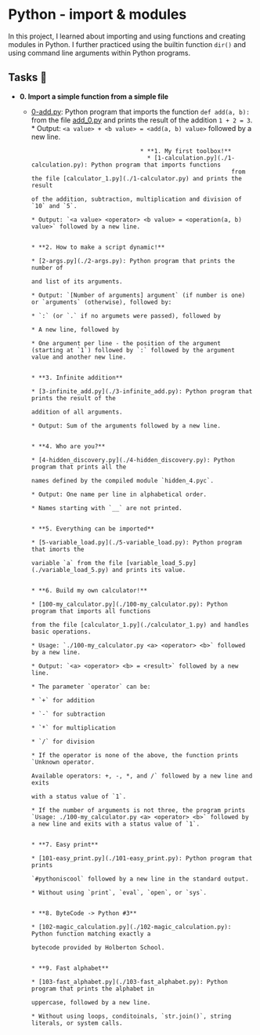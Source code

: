# Python - import & modules

In this project, I learned about importing and using functions and creating
modules in Python. I further practiced using the builtin function
`dir()` and using command line arguments within Python programs.

## Tasks :page_with_curl:

* **0. Import a simple function from a simple file**
  * [0-add.py](./0-add.py): Python program that imports the function
			      `def add(a, b):` from the file [add_0.py](./add_0.py) and prints the
					         result of the addition `1 + 2 = 3`.
							       * Output: `<a value> + <b value> = <add(a, b) value>` followed by a new line.

									   * **1. My first toolbox!**
									     * [1-calculation.py](./1-calculation.py): Python program that imports functions
														         from the file [calculator_1.py](./1-calculator.py) and prints the result
																			    of the addition, subtraction, multiplication and division of `10` and `5`.
																							       * Output: `<a value> <operator> <b value> = <operation(a, b) value>` followed by a new line.

																											 * **2. How to make a script dynamic!**
																											   * [2-args.py](./2-args.py): Python program that prints the number of
																														         and list of its arguments.
																																	      * Output: `[Number of arguments] argument` (if number is one) or `arguments` (otherwise), followed by:
																																				     * `:` (or `.` if no argumets were passed), followed by
																																						          * A new line, followed by
																																								        * One argument per line - the position of the argument (starting at `1`) followed by `:` followed by the argument value and another new line.

																																										  * **3. Infinite addition**
																																										    * [3-infinite_add.py](./3-infinite_add.py): Python program that prints the result of the
																																																  addition of all arguments.
																																																			      * Output: Sum of the arguments followed by a new line.

																																																							       * **4. Who are you?**
																																																							         * [4-hidden_discovery.py](./4-hidden_discovery.py): Python program that prints all the
																																																								   names defined by the compiled module `hidden_4.pyc`.
																																																								     * Output: One name per line in alphabetical order.
																																																								       * Names starting with `__` are not printed.

																																																								       * **5. Everything can be imported**
																																																								         * [5-variable_load.py](./5-variable_load.py): Python program that imorts the
																																																														         variable `a` from the file [variable_load_5.py](./variable_load_5.py) and prints its value.

																																																																				 * **6. Build my own calculator!**
																																																																				   * [100-my_calculator.py](./100-my_calculator.py): Python program that imports all functions
																																																																										       from the file [calculator_1.py](./calculator_1.py) and handles basic operations.
																																																																															         * Usage: `./100-my_calculator.py <a> <operator> <b>` followed by a new line.
																																																																																				    * Output: `<a> <operator> <b> = <result>` followed by a new line.
																																																																																								       * The parameter `operator` can be:
																																																																																												     * `+` for addition
																																																																																														           * `-` for subtraction
																																																																																																	       * `*` for multiplication
																																																																																																				    * `/` for division
																																																																																																						       * If the operator is none of the above, the function prints `Unknown operator.
																																																																																																								     Available operators: +, -, *, and /` followed by a new line and exits
																																																																																																										   with a status value of `1`.
																																																																																																											         * If the number of arguments is not three, the program prints `Usage: ./100-my_calculator.py <a> <operator> <b>` followed by a new line and exits with a status value of `1`.

																																																																																																												      * **7. Easy print**
																																																																																																												        * [101-easy_print.py](./101-easy_print.py): Python program that prints
																																																																																																																		      `#pythoniscool` followed by a new line in the standard output.
																																																																																																																							        * Without using `print`, `eval`, `open`, or `sys`.

																																																																																																																												 * **8. ByteCode -> Python #3**
																																																																																																																												   * [102-magic_calculation.py](./102-magic_calculation.py): Python function matching exactly a
																																																																																																																																			       bytecode provided by Holberton School.

																																																																																																																																								     * **9. Fast alphabet**
																																																																																																																																								       * [103-fast_alphabet.py](./103-fast_alphabet.py): Python program that prints the alphabet in
																																																																																																																																															   uppercase, followed by a new line.
																																																																																																																																																			       * Without using loops, conditoinals, `str.join()`, string literals, or system calls.
